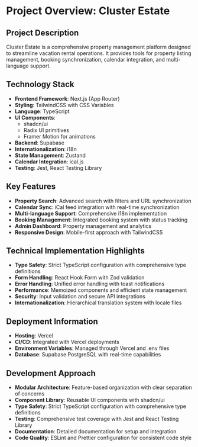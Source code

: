 # Project Overview: Cluster Estate

## Project Description
Cluster Estate is a comprehensive property management platform designed to streamline vacation rental operations. It provides tools for property listing management, booking synchronization, calendar integration, and multi-language support.

## Technology Stack
- **Frontend Framework**: Next.js (App Router)
- **Styling**: TailwindCSS with CSS Variables
- **Language**: TypeScript
- **UI Components**: 
  - shadcn/ui
  - Radix UI primitives
  - Framer Motion for animations
- **Backend**: Supabase
- **Internationalization**: i18n
- **State Management**: Zustand
- **Calendar Integration**: ical.js
- **Testing**: Jest, React Testing Library

## Key Features
- **Property Search**: Advanced search with filters and URL synchronization
- **Calendar Sync**: iCal feed integration with real-time synchronization
- **Multi-language Support**: Comprehensive i18n implementation
- **Booking Management**: Integrated booking system with status tracking
- **Admin Dashboard**: Property management and analytics
- **Responsive Design**: Mobile-first approach with TailwindCSS

## Technical Implementation Highlights
- **Type Safety**: Strict TypeScript configuration with comprehensive type definitions
- **Form Handling**: React Hook Form with Zod validation
- **Error Handling**: Unified error handling with toast notifications
- **Performance**: Memoized components and efficient state management
- **Security**: Input validation and secure API integrations
- **Internationalization**: Hierarchical translation system with locale files

## Deployment Information
- **Hosting**: Vercel
- **CI/CD**: Integrated with Vercel deployments
- **Environment Variables**: Managed through Vercel and .env files
- **Database**: Supabase PostgreSQL with real-time capabilities

## Development Approach
- **Modular Architecture**: Feature-based organization with clear separation of concerns
- **Component Library**: Reusable UI components with shadcn/ui
- **Type Safety**: Strict TypeScript configuration with comprehensive type definitions
- **Testing**: Comprehensive test coverage with Jest and React Testing Library
- **Documentation**: Detailed documentation for setup and integration
- **Code Quality**: ESLint and Prettier configuration for consistent code style